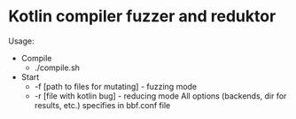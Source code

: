 # Kotlin compiler fuzzer and reduktor
Usage:
* Compile
  * ./compile.sh
* Start
  * -f [path to files for mutating] - fuzzing mode
  * -r [file with kotlin bug] - reducing mode
All options (backends, dir for results, etc.) specifies in bbf.conf file
  
